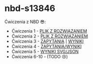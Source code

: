 # nbd-s13846
Ćwiczenia z NBD 😎:
- Ćwiczenia 1 - [PLIK Z ROZWIĄZANIEM](https://github.com/wepiotrek/nbd-s13846/blob/master/src/Cwiczenia1.scala)
- Ćwiczenia 2 - [PLIK Z ROZWIĄZANIEM](https://github.com/wepiotrek/nbd-s13846/blob/master/src/Cwiczenia2.scala)
- Ćwiczenia 3 - [ZAPYTANIA](https://github.com/wepiotrek/nbd-s13846/tree/master/nbd-cw3) | [WYNIKI](https://github.com/wepiotrek/nbd-s13846/tree/master/nbd-cw3/wyniki)
- Ćwiczenia 4 - [ZAPYTANIA/WYNIKI](https://github.com/wepiotrek/nbd-s13846/tree/master/nbd-cw4)
- Ćwiczenia 5 - [WYNIKI SVG/JSON](https://github.com/wepiotrek/nbd-s13846/tree/master/nbd-cw5)
- Ćwiczenia 6-10 - (TODO 😢)